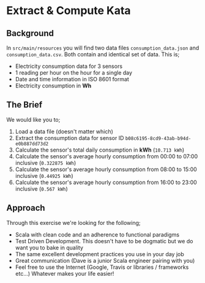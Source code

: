 # Extract & Compute Kata

## Background

In `src/main/resources` you will find two data files `consumption_data.json` and `consumption_data.csv`. Both contain and identical set of data. This is;

* Electricity consumption data for 3 sensors
* 1 reading per hour on the hour for a single day 
* Date and time information in ISO 8601 format
* Electricity consumption in **Wh**

## The Brief

We would like you to;

1. Load a data file (doesn't matter which)
2. Extract the consumption data for sensor ID `b08c6195-8cd9-43ab-b94d-e0b887dd73d2`
3. Calculate the sensor's total daily consumption in **kWh** (`10.713 kWh`)
4. Calculate the sensor's average hourly consumption from 00:00 to 07:00 inclusive (`0.322875 kWh`)
5. Calculate the sensor's average hourly consumption from 08:00 to 15:00 inclusive (`0.44925 kWh`)
5. Calculate the sensor's average hourly consumption from 16:00 to 23:00 inclusive (`0.567 kWh`)


## Approach

Through this exercise we're looking for the following;

* Scala with clean code and an adherence to functional paradigms
* Test Driven Development. This doesn't have to be dogmatic but we do want you to bake in quality
* The same excellent development practices you use in your day job
* Great communication (Dave is a junior Scala engineer pairing with you)
* Feel free to use the Internet (Google, Travis or libraries / frameworks etc...) Whatever makes your life easier!
